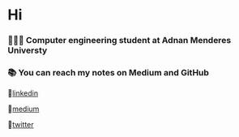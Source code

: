 # Hi  

### 👩🏻‍💻 Computer engineering student at Adnan Menderes Universty

### 📚 You can reach my notes on Medium and GitHub



🔗[linkedin](https://www.linkedin.com/in/gokcesoylu/)

🔗[medium](https://medium.com/@gokcesoylu)

🔗[twitter](https://twitter.com/gokcee_soylu) 




    







